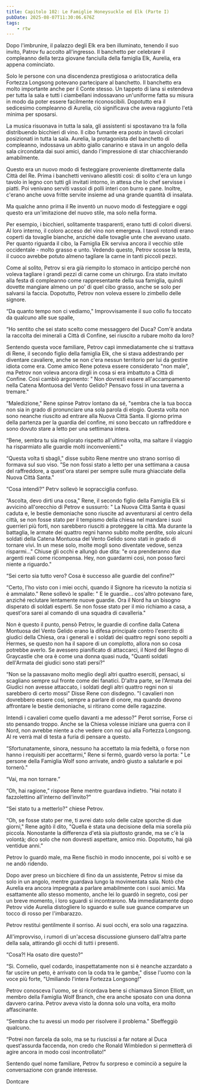 ```yaml
---
title: Capitolo 102: Le Famiglie Honeysuckle ed Elk (Parte I)
pubDate: 2025-08-07T11:30:06.676Z
tags:
    - rtw
---
```











Dopo l'imbrunire, il palazzo degli Elk era ben illuminato, tenendo il suo invito, Patrov fu accolto all'ingresso. II banchetto per celebrare il compleanno della terza giovane fanciulla della famiglia Elk, Aurelia, era appena cominciato.


Solo le persone con una discendenza prestigiosa o aristocratica della Fortezza Longsong potevano partecipare al banchetto. Il banchetto era molto importante anche per il Conte stesso. Un tappeto di lana si estendeva per tutta la sala e tutti i ciambellani indossavano un'uniforme fatta su misura in modo da poter essere facilmente riconoscibili. Dopotutto era il sedicesimo compleanno di Aurelia, ciò significava che aveva raggiunto l'età minima per sposarsi.






La musica risuonava in tutta la sala, gli assistenti si spostavano tra la folla distribuendo bicchieri di vino. Il cibo fumante era posto in tavoli circolari posizionati in tutta la sala. Aurelia, la protagonista del banchetto di compleanno, indossava un abito giallo canarino e stava in un angolo della sala circondata dai suoi amici, dando l'impressione di star chiacchierando amabilmente.






Questo era un nuovo modo di festeggiare proveniente direttamente dalla Città del Re. Prima i banchetti venivano allestiti così: di solito c'era un lungo tavolo in legno con tutti gli invitati intorno, in attesa che lo chef servisse i piatti. Poi venivano serviti vassoi di polli interi con burro e pane. Inoltre, c'erano anche uova fritte servite insieme ad una grande quantità di insalata.






Ma qualche anno prima il Re inventò un nuovo modo di festeggiare e oggi questo era un'imitazione del nuovo stile, ma solo nella forma.






Per esempio, i bicchieri, solitamente trasparenti, erano tutti di colori diversi. Al loro interno, il coloro acceso del vino non emergeva. I tavoli rotondi erano coperti da tovaglie bianche, anziché dalle tovaglie unte che avevano usato. Per quanto riguarda il cibo, la Famiglia Elk serviva ancora il vecchio stile occidentale - molto grasso e unto. Vedendo questo, Petrov scosse la testa, il cuoco avrebbe potuto almeno tagliare la carne in tanti piccoli pezzi.






Come al solito, Petrov si era già riempito lo stomaco in anticipo perché non voleva tagliare i grandi pezzi di carne come un chirurgo. Era stato invitato alla festa di compleanno come rappresentante della sua famiglia, quindi dovette mangiare almeno un po' di quel cibo grasso, anche se solo per salvarsi la faccia. Dopotutto, Petrov non voleva essere lo zimbello delle signore.


“Da quanto tempo non ci vediamo," Improvvisamente il suo collo fu toccato da qualcuno alle sue spalle,






“Ho sentito che sei stato scelto come messaggero del Duca? Com'è andata la raccolta dei minerali a Città di Confine, sei riuscito a rubare molto da loro?






Sentendo questa voce familiare, Petrov capì immediatamente che si trattava di Rene, il secondo figlio della famiglia Elk, che si stava addestrando per diventare cavaliere, anche se non c'era nessun territorio per lui da gestire idiota come era. Come amico Rene poteva essere considerato "non male", ma Petrov non voleva ancora dirgli in cosa si era imbattuto a Città di Confine. Così cambiò argomento: " Non dovresti essere all'accampamento nella Catena Montuosa del Vento Gelido? Pensavo fossi in una taverna a tremare."






“Maledizione," Rene spinse Patrov lontano da sé, "sembra che la tua bocca non sia in grado di pronunciare una sola parola di elogio. Questa volta non sono neanche riuscito ad entrare alla Nuova Città Santa. Il giorno prima della partenza per la guardia del confine, mi sono beccato un raffreddore e sono dovuto stare a letto per una settimana intera.






“Bene, sembra tu sia migliorato rispetto all'ultima volta, ma saltare il viaggio ha risparmiato alle guardie molti inconvenienti."






“Questa volta ti sbagli," disse subito Rene mentre uno strano sorriso di formava sul suo viso. ”Se non fossi stato a letto per una settimana a causa del raffreddore, a quest'ora starei per sempre sulle mura ghiacciate della Nuova Città Santa."






“Cosa intendi?" Petrv sollevò le sopracciglia confuso.






“Ascolta, devo dirti una cosa," Rene, il secondo figlio della Famiglia Elk si avvicinò all'orecchio di Petrov e sussurrò: " La Nuova Città Santa è quasi caduta e, le bestie demoniache sono riuscite ad avventurarsi al centro della città, se non fosse stato per il tempismo della chiesa nel mandare i suoi guerrieri più forti, non sarebbero riusciti a proteggere la città. Ma durante la battaglia, le armate dei quattro regni hanno subito molte perdite, solo alcuni soldati della Catena Montuosa del Vento Gelido sono stati in grado di tornare vivi. In un mese solo, molte mogli sono diventate vedove, senza risparmi..." Chiuse gli occhi e allungò due dita: "e ora prenderanno due argenti reali come ricompensa. Hey, non guardarmi così, non posso farci niente a riguardo."






“Sei certo sia tutto vero? Cosa è successo alle guardie del confine?"






“Certo, l'ho visto con i miei occhi, quando il Signore ha ricevuto la notizia si è ammalato." Rene sollevò le spalle: " E le guardie... cos'altro potevano fare, anziché reclutare lentamente nuove guardie. Ora il Nord ha un bisogno disperato di soldati esperti. Se non fosse stato per il mio richiamo a casa, a quest'ora sarei al comando di una squadra di cavalleria."






Non è questo il punto, pensò Petrov, le guardie di confine dalla Catena Montuosa del Vento Gelido erano la difesa principale contro l'esercito di giudici della Chiesa, ora i generali e i soldati dei quattro regni sono sepolti a Hermes, se questo non ha il sapore di un complotto, allora non so cosa potrebbe averlo. Se avessero pianificato di attaccarci, il Nord del Regno di Graycastle che ora è come una donna quasi nuda, "Quanti soldati dell'Armata dei giudici sono stati persi?"






“Non se la passavano molto meglio degli altri quattro eserciti, pensaci, si scagliano sempre sul fronte come dei fanatici. D'altra parte, se l'Armata dei Giudici non avesse attaccato, i soldati degli altri quattro regni non si sarebbero di certo mossi" Disse Rene con disdegno. "I cavalieri non dovrebbero essere così, sempre a parlare di onore, ma quando devono affrontare le bestie demoniache, si ritirano come delle ragazzine.






Intendi i cavalieri come quello davanti a me adesso?" Perot sorrise, Forse ci sto pensando troppo. Anche se la Chiesa volesse iniziare una guerra con il Nord, non avrebbe niente a che vedere con noi qui alla Fortezza Longsong. Al re verrà mal di testa a furia di pensare a questo.






“Sfortunatamente, sinora, nessuno ha accettato la mia fedeltà, o forse non hanno i requisiti per accettarmi," Rene si fermò, guardò verso la porta: " Le persone della Famiglia Wolf sono arrivate, andrò giusto a salutarle e poi tornerò."






“Vai, ma non tornare.”






“Oh, hai ragione,” rispose Rene mentre guardava indietro. "Hai notato il fazzolettino all'interno dell'invito?"






“Sei stato tu a metterlo?" chiese Petrov.






“Oh, se fosse stato per me, ti avrei dato solo delle calze sporche di due giorni," Rene agitò il dito, "Quella è stata una decisione della mia sorella più piccola. Nonostante la differenza d'età sia piuttosto grande, ma se c'è la volontà; dico solo che non dovresti aspettare, amico mio. Dopotutto, hai già ventidue anni.”






Petrov lo guardò male, ma Rene fischiò in modo innocente, poi si voltò e se ne andò ridendo.






Dopo aver preso un bicchiere di fino da un assistente, Petrov si mise da solo in un angolo, mentre guardava lungo la movimentata sala. Notò che Aurelia era ancora impegnata a parlare amabilmente con i suoi amici. Ma esattamente allo stesso momento, anche lei lo guardò in segreto, così per un breve momento, i loro sguardi si incontrarono. Ma immediatamente dopo Petrov vide Aurelia distogliere lo sguardo e sulle sue guance comparve un tocco di rosso per l'imbarazzo.






Petrov restituì gentilmente il sorriso. Ai suoi occhi, era solo una ragazzina.






All'improvviso, i rumori di un'accesa discussione giunsero dall'altra parte della sala, attirando gli occhi di tutti i presenti.






“Cosa?! Ha osato dire questo?"






“Sì. Cornelio, quel codardo, inaspettatamente non si è neanche azzardato a far uscire un peto, è arrivato con la coda tra le gambe," disse l'uomo con la voce più forte, "Umiliando l'intera Fortezza Longsong!"






Petrov conosceva l'uomo, se si ricordava bene si chiamava Simon Elliott, un membro della Famiglia Wolf Branch, che era anche sposato con una donna davvero carina. Petrov aveva visto la donna solo una volta, era molto affascinante.






“Sembra che tu avessi un modo per risolvere il problema." Sbeffeggiò qualcuno.






“Potrei non farcela da solo, ma se tu riuscissi a far notare al Duca quest'assurda faccenda, non credo che Ronald Wimbledon si permetterà di agire ancora in modo così incontrollato!"






Sentendo quel nome familiare, Petrov fu sorpreso e cominciò a seguire la conversazione con grande interesse.










Dontcare
                                


                                


                                


                                


                                


                                



